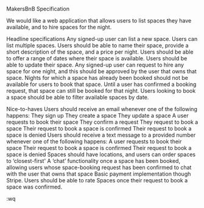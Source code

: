 MakersBnB Specification

We would like a web application that allows users to list spaces they have
available, and to hire spaces for the night.

Headline specifications
Any signed-up user can list a new space.
Users can list multiple spaces.
Users should be able to name their space, provide a short description of the
space, and a price per night.
Users should be able to offer a range of dates where their space is available.
Users should be able to update their space.
Any signed-up user can request to hire any space for one night, and this should
be approved by the user that owns that space.
Nights for which a space has already been booked should not be available for
users to book that space.
Until a user has confirmed a booking request, that space can still be booked for
that night.
Users looking to book a space should be able to filter available spaces by date.

Nice-to-haves
Users should receive an email whenever one of the following happens:
They sign up
They create a space
They update a space
A user requests to book their space
They confirm a request
They request to book a space
Their request to book a space is confirmed
Their request to book a space is denied
Users should receive a text message to a provided number whenever one of the
following happens:
A user requests to book their space
Their request to book a space is confirmed
Their request to book a space is denied
Spaces should have locations, and users can order spaces to ‘closest-first'
A ‘chat’ functionality once a space has been booked, allowing users whose
space-booking request has been confirmed to chat with the user that owns that
space
Basic payment implementation though Stripe.
Users should be able to rate Spaces once their request to book a space was
confirmed.

:wq

